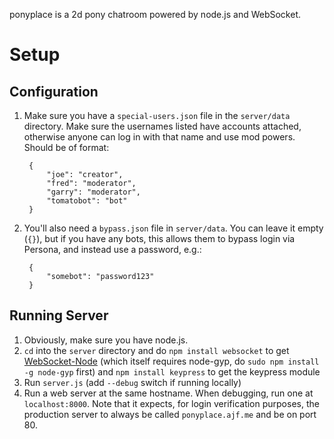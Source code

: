ponyplace is a 2d pony chatroom powered by node.js and WebSocket.

Setup
=====

Configuration
-------------

1. Make sure you have a `special-users.json` file in the `server/data` directory. Make sure the usernames listed have accounts attached, otherwise anyone can log in with that name and use mod powers. Should be of format:

        {
            "joe": "creator",
            "fred": "moderator",
            "garry": "moderator",
            "tomatobot": "bot"
        }


2. You'll also need a `bypass.json` file in `server/data`. You can leave it empty (`{}`), but if you have any bots, this allows them to bypass login via Persona, and instead use a password, e.g.:

        {
            "somebot": "password123"
        }

Running Server
--------------

1. Obviously, make sure you have node.js.
2. `cd` into the `server` directory and do `npm install websocket` to get [WebSocket-Node](https://github.com/Worlize/WebSocket-Node) (which itself requires node-gyp, do `sudo npm install -g node-gyp` first) and `npm install keypress` to get the keypress module
3. Run `server.js` (add `--debug` switch if running locally)
4. Run a web server at the same hostname. When debugging, run one at `localhost:8000`. Note that it expects, for login verification purposes, the production server to always be called `ponyplace.ajf.me` and be on port 80.
